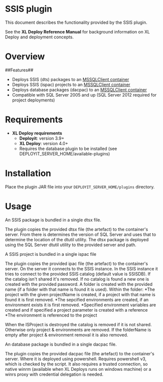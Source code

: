 # SSIS plugin #

This document describes the functionality provided by the SSIS plugin.

See the **XL Deploy Reference Manual** for background information on XL Deploy and deployment concepts.

# Overview #


##Features##

* Deploys SSIS (dts) packages to an [MSSQLClient container](http://docs.xebialabs.com/releases/latest/deployit/databasePluginManual.html#sqlmssqlclient "Database plugin documentation")
* Deploys SSIS (ispac) projects to an [MSSQLClient container](http://docs.xebialabs.com/releases/latest/deployit/databasePluginManual.html#sqlmssqlclient "Database plugin documentation")
* Deploys database packages (dacpac) to an [MSSQLClient container](http://docs.xebialabs.com/releases/latest/deployit/databasePluginManual.html#sqlmssqlclient "Database plugin documentation")
* Compatible with SQL Server 2005 and up (SQL Server 2012 required for project deployments)

# Requirements #

* **XL Deploy requirements**
	* **Deployit**: version 3.9+
	* **XL Deploy**: version 4.0+
	* Requires the database plugin to be installed (see DEPLOYIT_SERVER_HOME/available-plugins)

# Installation

Place the plugin JAR file into your `DEPLOYIT_SERVER_HOME/plugins` directory.

# Usage #

An SSIS package is bundled in a single dtsx file. 

The plugin copies the provided dtsx file (the artefact) to the container's server. From there is determines the version of SQL Server and uses that to determine the location of the dtutil utility.
The dtsx package is deployed using the SQL Server dtutil utility to the provided server and path.

A SSIS project is bundled in a single ispac file

The plugin copies the provided ipac file (the artefact) to the container's server. On the server it connects to the SSIS instance. In the SSIS instance it tries to connect to the provided SSIS catalog (default value is SSISDB). If the catalog isn't shared it's removed. If no catalog is found a new one is created with the provided password. 
A folder is created with the provided name (if a folder with that name is found it is used). 
Within the folder:
	*The project with the given projectName is created, if a project with that name is found it is first removed. 
	*The sepcified environments are created, if an environment exists it is first removed.
	*Specified environment variables are created and if specified a project parameter is created with a reference
	*The environment is referenced to the project

When the ISProject is destroyed the catalog is removed if it is not shared. Otherwise only project & environments are removed. If the folderName is empty after project & environment removal it is also removed.

An database package is bundled in a single dacpac file. 

The plugin copies the provided dacpac file (the artefact) to the container's server. Where it is deployed using powershell. Requires powershell v3, which is checked by the script. It also requires a trusted connection, so native winrm (available when XL Deploys runs on windows machine) or a winrs proxy with credential delegation is needed.
